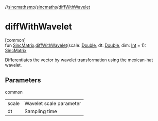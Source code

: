 //[sincmathsmp](../../index.md)/[sincmaths](index.md)/[diffWithWavelet](diff-with-wavelet.md)

# diffWithWavelet

[common]\
fun [SincMatrix](-sinc-matrix/index.md).[diffWithWavelet](diff-with-wavelet.md)(scale: [Double](https://kotlinlang.org/api/latest/jvm/stdlib/kotlin/-double/index.html), dt: [Double](https://kotlinlang.org/api/latest/jvm/stdlib/kotlin/-double/index.html), dim: [Int](https://kotlinlang.org/api/latest/jvm/stdlib/kotlin/-int/index.html) = 1): [SincMatrix](-sinc-matrix/index.md)

Differentiates the vector by wavelet transformation using the mexican-hat wavelet.

## Parameters

common

| | |
|---|---|
| scale | Wavelet scale parameter |
| dt | Sampling time |
